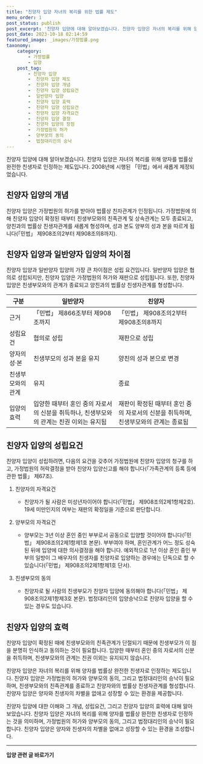 ```yaml
---
title: "친양자 입양 자녀의 복리를 위한 법률 제도"
menu_order: 1
post_status: publish
post_excerpt: '친양자 입양에 대해 알아보겠습니다. 친양자 입양은 자녀의 복리를 위해 양자를 법률상 완전한 친생자로 인정하는 제도입니다. 2008년에 시행된  민법 에서 새롭게 제정되었습니다.'
post_date: 2023-10-18 02:14:59
featured_image: _images/가정법률.png
taxonomy:
    category:
        - 가정법률
        - 입양
    post_tag:
        - 친양자 입양
        -  친양자 입양 제도
        -  친양자 입양 개념
        -  친양자 입양 성립요건
        -  일반양자 입양
        -  친양자 입양 효력
        -  친양자 입양 성립요건
        -  친양자 입양 자격요건
        -  친양자 입양 결정
        -  친양자 입양의 장점
        -  가정법원의 허가
        -  양부모의 동의
        -  법정대리인의 승낙
---
```




친양자 입양에 대해 알아보겠습니다. 친양자 입양은 자녀의 복리를 위해 양자를 법률상 완전한 친생자로 인정하는 제도입니다. 2008년에 시행된 「민법」에서 새롭게 제정되었습니다.

## 친양자 입양의 개념

친양자 입양은 가정법원의 허가를 받아야 법률상 친자관계가 인정됩니다. 가정법원에 의해 친양자 입양이 확정된 때부터 친생부모와의 친족관계 및 상속관계는 모두 종료되고, 양친과의 법률상 친생자관계를 새롭게 형성하며, 성과 본도 양부의 성과 본을 따르게 됩니다(「민법」 제908조의2부터 제908조의8까지).

## 친양자 입양과 일반양자 입양의 차이점

친양자 입양과 일반양자 입양의 가장 큰 차이점은 성립 요건입니다. 일반양자 입양은 협의로 성립되지만, 친양자 입양은 가정법원의 허가와 재판으로 성립됩니다. 또한, 친양자 입양은 친생부모와의 관계가 종료되고 양친과의 법률상 친생자관계를 형성합니다.

| 구분    | 일반양자                    | 친양자                       |
| ------- | ------------------------- | ---------------------------- |
| 근거    | 「민법」 제866조부터 제908조까지 | 「민법」 제908조의2부터 제908조의8까지 |
| 성립요건 | 협의로 성립                | 재판으로 성립                 |
| 양자의 성·본 | 친생부모의 성과 본을 유지   | 양친의 성과 본으로 변경        |
| 친생부모와의 관계 | 유지                      | 종료                          |
| 입양의 효력 | 입양한 때부터 혼인 중의 자로서의 신분을 취득하나, 친생부모와의 관계는 친권 이외는 유지됨 | 재판이 확정된 때부터 혼인 중의 자로서의 신분을 취득하며, 친생부모와의 관계는 종료됨 |

## 친양자 입양의 성립요건

친양자 입양이 성립하려면, 다음의 요건을 갖추어 가정법원에 친양자 입양의 청구를 하고, 가정법원의 허락결정을 받아 친양자 입양신고를 해야 합니다(「가족관계의 등록 등에 관한 법률」 제67조).

1. 친양자의 자격요건
   - 친양자가 될 사람은 미성년자이어야 합니다(「민법」 제908조의2제1항제2호). 19세 미만인지의 여부는 재판의 확정일을 기준으로 판단합니다.

2. 양부모의 자격요건
   - 양부모는 3년 이상 혼인 중인 부부로서 공동으로 입양할 것이어야 합니다(「민법」 제908조의2제1항제1호 본문). 부부여야 하며, 혼인관계가 어느 정도 성숙된 뒤에 입양에 대한 의사결정을 해야 합니다. 예외적으로 1년 이상 혼인 중인 부부의 일방이 그 배우자의 친생자를 친양자로 입양하는 경우에는 단독으로 할 수 있습니다(「민법」 제908조의2제1항제1호 단서).

3. 친생부모의 동의
   - 친양자로 될 사람의 친생부모가 친양자 입양에 동의해야 합니다(「민법」 제908조의2제1항제3호 본문). 법정대리인의 입양승낙으로 친양자 입양을 할 수 있는 경우도 있습니다.

## 친양자 입양의 효력

친양자 입양이 확정된 때에 친생부모와의 친족관계가 단절되기 때문에 친생부모가 이 점을 분명히 인식하고 동의하는 것이 필요합니다. 입양한 때부터 혼인 중의 자로서의 신분을 취득하며, 친생부모와의 관계는 친권 이외는 유지되지 않습니다.

친양자 입양은 자녀의 복리를 위해 양자를 법률상 완전한 친생자로 인정하는 제도입니다. 친양자 입양은 가정법원의 허가와 양부모의 동의, 그리고 법정대리인의 승낙이 필요하며, 친생부모와의 친족관계를 종료하고 친양자와의 법률상 친생자관계를 형성합니다. 친양자 입양은 양자와 친생자의 차별을 없애고 성장할 수 있는 환경을 제공합니다.

친양자 입양에 대한 이해와 그 개념, 성립요건, 그리고 친양자 입양의 효력에 대해 알아보았습니다. 친양자 입양은 자녀의 복리를 위해 양자를 법률상 완전한 친생자로 인정하는 것을 의미하며, 가정법원의 허가와 양부모의 동의, 그리고 법정대리인의 승낙이 필요합니다. 친양자 입양은 양자와 친생자의 차별을 없애고 성장할 수 있는 환경을 조성합니다.





















<!-- wp:separator -->
<hr class="wp-block-separator has-alpha-channel-opacity"/>
<!-- /wp:separator -->

<!-- wp:group {"backgroundColor":"base","layout":{"type":"constrained"}} -->
<div class="wp-block-group has-base-background-color has-background"><!-- wp:paragraph {"align":"center","fontSize":"medium"} -->
<p class="has-text-align-center has-large-font-size"><strong>입양 관련 글 바로가기</strong></p>
<!-- /wp:paragraph -->


<!-- wp:latest-posts
{"categories":[{"id":1407,"count":19,"description":"","link":"https://uknowlaw.com/category/%ec%9e%85%ec%96%91/","name":"입양","slug":"입양","taxonomy":"category","parent":0,"meta":[],"_links":{"self":[{"href":"https://uknowlaw.com/wp-json/wp/v2/categories/1407"}],"collection":[{"href":"https://uknowlaw.com/wp-json/wp/v2/categories"}],"about":[{"href":"https://uknowlaw.com/wp-json/wp/v2/taxonomies/category"}],"wp:post_type":[{"href":"https://uknowlaw.com/wp-json/wp/v2/posts?categories=1407"}],"curies":[{"name":"wp","href":"https://api.w.org/{rel}","templated":true}]}}],"postsToShow":100,"excerptLength":28,"postLayout":"grid","columns":2,"featuredImageAlign":"left","featuredImageSizeSlug":"large","fontSize":16px} /--></div>
<!-- /wp:group -->
